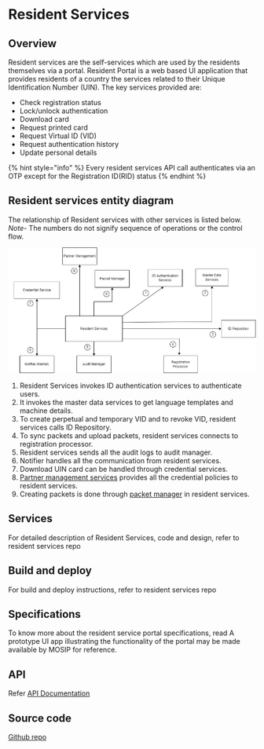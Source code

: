 # Resident Services

## Overview
Resident services are the self-services which are used by the residents themselves via a portal. Resident Portal is a web based UI application that provides residents of a country the services related to their Unique Identification Number (UIN).
The key services provided are:
* Check registration status
* Lock/unlock authentication 
* Download card 
* Request printed card
* Request Virtual ID (VID)
* Request authentication history
* Update personal details

{% hint style="info" %}
Every resident services API call authenticates via an OTP except for the Registration ID(RID) status
{% endhint %}

## Resident services entity diagram

The relationship of Resident services with other services is listed below. 
*Note*- The numbers do not signify sequence of operations or the control flow.

![](_images/resident-services1.png)

1. Resident Services invokes ID authentication services to authenticate users.
2. It invokes the master data services to get language templates and machine details.
3. To create perpetual and temporary VID and to revoke VID, resident services calls ID Repository.
4. To sync packets and upload packets, resident services connects to registration processor.
5. Resident services sends all the audit logs to audit manager.
6. Notifier handles all the communication from resident services.
7. Download UIN card can be handled through credential services.
8. [Partner management services](partner-management-services.md) provides all the credential policies to resident services.
9. Creating packets is done through [packet manager](packet-manager.md) in resident services.

## Services
For detailed description of Resident Services, code and design, refer to resident services repo

## Build and deploy
For build and deploy instructions, refer to resident services repo

## Specifications
To know more about the resident service portal specifications, read 
A prototype UI app illustrating the functionality of the portal may be made available by MOSIP for reference. 

## API
Refer [API Documentation](https://mosip.github.io/documentation/1.2.0-rc2/1.2.0-rc2.html)

## Source code 
[Github repo](https://github.com/mosip/resident-services/tree/1.2.0-rc2)

